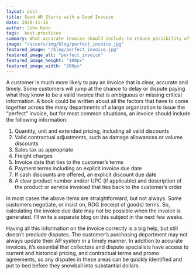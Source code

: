 ```yaml
---
layout: post
title: Good AR Starts with a Good Invoice
date: 2020-11-16
author: John Kuhn
tags:  best-practices
summary: What accurate invoice should include to reduce possibility of dispute by customer
image: "/assets/img/blog/perfect_invoice.jpg"
featured_image: "/blog/perfect_invoice.jpg"
featured_image_alt: "perfect_invoice"
featured_image_height: "100px"
featured_image_width: "200px"
---
```


A customer is much more likely to pay an invoice that is clear, accurate and timely.  Some customers will jump at the chance to delay or dispute paying what they know to be a valid invoice that is ambiguous or missing critical information.  A book could be written about all the factors that have to come together across the many departments of a large organization to issue the “perfect” invoice, but for most common situations, an invoice should include the following information:

1. Quantity, unit and extended pricing, including all valid discounts
2. Valid contractual adjustments, such as damage allowances or volume discounts
3. Sales tax as appropriate
4. Freight charges
5. Invoice date that ties to the customer’s terms
6. Payment terms including an explicit invoice due date
7. If cash discounts are offered, an explicit discount due date
8. A clear product number and/or UPC (if applicable) and description of the product or service invoiced that ties back to the customer’s order

In most cases the above items are straightforward, but not always.  Some customers negotiate, or insist on, ROG (receipt of goods) terms.  So, calculating the invoice due date may not be possible when the invoice is generated.  I’ll write a separate blog on this subject in the next few weeks.  

Having all this information on the invoice correctly is a big help, but still doesn’t preclude disputes.  The customer’s purchasing department may not always update their AP system in a timely manner.  In addition to accurate invoices, it’s essential that collectors and dispute specialists have access to current and historical pricing, and contractual terms and promo agreements, so any disputes in these areas can be quickly identified and put to bed before they snowball into substantial dollars.
